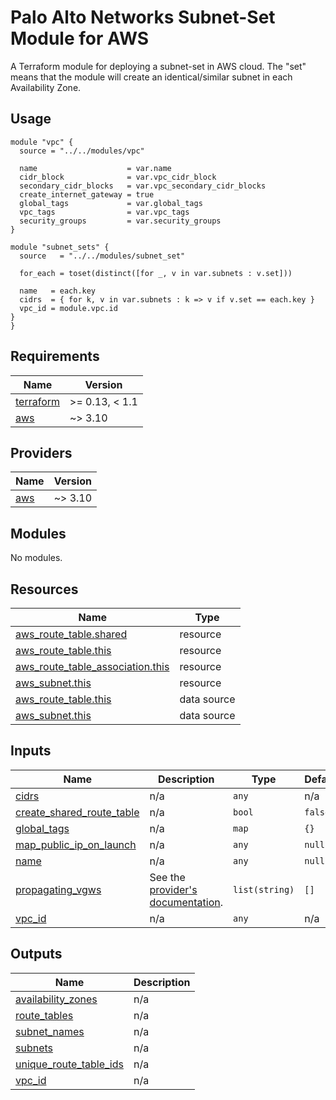 # Palo Alto Networks Subnet-Set Module for AWS

A Terraform module for deploying a subnet-set in AWS cloud. The "set" means that the module will create an identical/similar subnet in each Availability Zone.

## Usage

```hcl
module "vpc" {
  source = "../../modules/vpc"

  name                    = var.name
  cidr_block              = var.vpc_cidr_block
  secondary_cidr_blocks   = var.vpc_secondary_cidr_blocks
  create_internet_gateway = true
  global_tags             = var.global_tags
  vpc_tags                = var.vpc_tags
  security_groups         = var.security_groups
}

module "subnet_sets" {
  source   = "../../modules/subnet_set"

  for_each = toset(distinct([for _, v in var.subnets : v.set]))
  
  name   = each.key
  cidrs  = { for k, v in var.subnets : k => v if v.set == each.key }
  vpc_id = module.vpc.id
}
}
```

<!-- BEGINNING OF PRE-COMMIT-TERRAFORM DOCS HOOK -->
## Requirements

| Name | Version |
|------|---------|
| <a name="requirement_terraform"></a> [terraform](#requirement\_terraform) | >= 0.13, < 1.1 |
| <a name="requirement_aws"></a> [aws](#requirement\_aws) | ~> 3.10 |

## Providers

| Name | Version |
|------|---------|
| <a name="provider_aws"></a> [aws](#provider\_aws) | ~> 3.10 |

## Modules

No modules.

## Resources

| Name | Type |
|------|------|
| [aws_route_table.shared](https://registry.terraform.io/providers/hashicorp/aws/latest/docs/resources/route_table) | resource |
| [aws_route_table.this](https://registry.terraform.io/providers/hashicorp/aws/latest/docs/resources/route_table) | resource |
| [aws_route_table_association.this](https://registry.terraform.io/providers/hashicorp/aws/latest/docs/resources/route_table_association) | resource |
| [aws_subnet.this](https://registry.terraform.io/providers/hashicorp/aws/latest/docs/resources/subnet) | resource |
| [aws_route_table.this](https://registry.terraform.io/providers/hashicorp/aws/latest/docs/data-sources/route_table) | data source |
| [aws_subnet.this](https://registry.terraform.io/providers/hashicorp/aws/latest/docs/data-sources/subnet) | data source |

## Inputs

| Name | Description | Type | Default | Required |
|------|-------------|------|---------|:--------:|
| <a name="input_cidrs"></a> [cidrs](#input\_cidrs) | n/a | `any` | n/a | yes |
| <a name="input_create_shared_route_table"></a> [create\_shared\_route\_table](#input\_create\_shared\_route\_table) | n/a | `bool` | `false` | no |
| <a name="input_global_tags"></a> [global\_tags](#input\_global\_tags) | n/a | `map` | `{}` | no |
| <a name="input_map_public_ip_on_launch"></a> [map\_public\_ip\_on\_launch](#input\_map\_public\_ip\_on\_launch) | n/a | `any` | `null` | no |
| <a name="input_name"></a> [name](#input\_name) | n/a | `any` | `null` | no |
| <a name="input_propagating_vgws"></a> [propagating\_vgws](#input\_propagating\_vgws) | See the [provider's documentation](https://registry.terraform.io/providers/hashicorp/aws/latest/docs/resources/route_table). | `list(string)` | `[]` | no |
| <a name="input_vpc_id"></a> [vpc\_id](#input\_vpc\_id) | n/a | `any` | n/a | yes |

## Outputs

| Name | Description |
|------|-------------|
| <a name="output_availability_zones"></a> [availability\_zones](#output\_availability\_zones) | n/a |
| <a name="output_route_tables"></a> [route\_tables](#output\_route\_tables) | n/a |
| <a name="output_subnet_names"></a> [subnet\_names](#output\_subnet\_names) | n/a |
| <a name="output_subnets"></a> [subnets](#output\_subnets) | n/a |
| <a name="output_unique_route_table_ids"></a> [unique\_route\_table\_ids](#output\_unique\_route\_table\_ids) | n/a |
| <a name="output_vpc_id"></a> [vpc\_id](#output\_vpc\_id) | n/a |
<!-- END OF PRE-COMMIT-TERRAFORM DOCS HOOK -->
